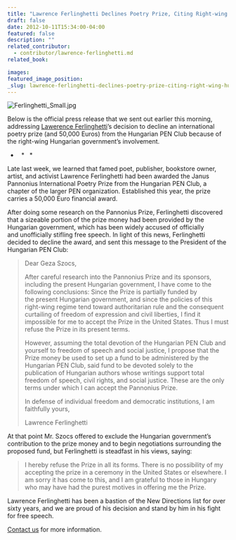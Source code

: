 ```yaml
---
title: "Lawrence Ferlinghetti Declines Poetry Prize, Citing Right-wing Hungarian Government Funds"
draft: false
date: 2012-10-11T15:34:00-04:00
featured: false
description: ""
related_contributor:
  - contributor/lawrence-ferlinghetti.md
related_book:

images:
featured_image_position: 
_slug: lawrence-ferlinghetti-declines-poetry-prize-citing-right-wing-hungarian-government-funds
---
```


![Ferlinghetti_Small.jpg](http://ndbooks.com/images/authors/Ferlinghetti_Small.jpg)

Below is the official press release that we sent out earlier this morning, addressing [Lawerence Ferlinghetti](http://ndbooks.com/author/lawrence-ferlinghetti)’s decision to decline an international poetry prize (and 50,000 Euros) from the Hungarian PEN Club because of the right-wing Hungarian government’s involvement.

*   *   *

Late last week, we learned that famed poet, publisher, bookstore owner, artist, and activist Lawrence Ferlinghetti had been awarded the Janus Pannonius International Poetry Prize from the Hungarian PEN Club, a chapter of the larger PEN organization. Established this year, the prize carries a 50,000 Euro financial award.

After doing some research on the Pannonius Prize, Ferlinghetti discovered that a sizeable portion of the prize money had been provided by the Hungarian government, which has been widely accused of officially and unofficially stifling free speech. In light of this news, Ferlinghetti decided to decline the award, and sent this message to the President of the Hungarian PEN Club:

> Dear Geza Szocs,
> 
> After careful research into the Pannonius Prize and its sponsors, including the present Hungarian government, I have come to the following conclusions: Since the Prize is partially funded by the present Hungarian government, and since the policies of this right-wing regime tend toward authoritarian rule and the consequent curtailing of freedom of expression and civil liberties, I find it impossible for me to accept the Prize in the United States. Thus I must refuse the Prize in its present terms.
> 
> However, assuming the total devotion of the Hungarian PEN Club and yourself to freedom of speech and social justice, I propose that the Prize money be used to set up a fund to be administered by the Hungarian PEN Club, said fund to be devoted solely to the publication of Hungarian authors whose writings support total freedom of speech, civil rights, and social justice. These are the only terms under which I can accept the Pannonius Prize.
> 
> In defense of individual freedom and democratic institutions, I am faithfully yours,
> 
> Lawrence Ferlinghetti

At that point Mr. Szocs offered to exclude the Hungarian government’s contribution to the prize money and to begin negotiations surrounding the proposed fund, but Ferlinghetti is steadfast in his views, saying:

> I hereby refuse the Prize in all its forms. There is no possibility of my accepting the prize in a ceremony in the United States or elsewhere. I am sorry it has come to this, and I am grateful to those in Hungary who may have had the purest motives in offering me the Prize.

Lawrence Ferlinghetti has been a bastion of the New Directions list for over sixty years, and we are proud of his decision and stand by him in his fight for free speech.

[Contact us](http://ndbooks.com/about/contact/) for more information.

